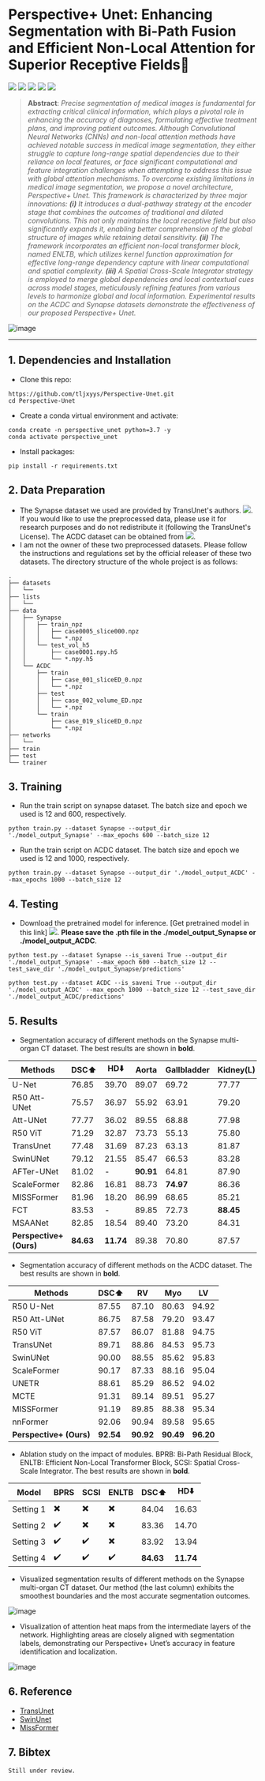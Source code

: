 # Perspective+ Unet: Enhancing Segmentation with Bi-Path Fusion and Efficient Non-Local Attention for Superior Receptive Fields🚀

[![](https://img.shields.io/badge/Project-Page-green.svg)](https://github.com/tljxyys/Perspective-Unet) [![](https://img.shields.io/badge/Paper-ArXiv-red.svg)](https://github.com/tljxyys/Perspective-Unet) [![](https://img.shields.io/badge/Pretrained-🏁Replicate-blue.svg)](https://drive.google.com/drive/folders/1IYZjQWIdCBWFT8fZFC_NQ-sACQH-CNOE?usp=sharing) [![](https://img.shields.io/badge/Dataset-🔰Synapse-blue.svg)](https://drive.google.com/drive/folders/1ACJEoTp-uqfFJ73qS3eUObQh52nGuzCd) [![](https://img.shields.io/badge/Dataset-🔰ACDC-blue.svg)](https://www.creatis.insa-lyon.fr/Challenge/acdc/)

>**Abstract**: _Precise segmentation of medical images is fundamental for extracting critical clinical information, which plays a pivotal role
in enhancing the accuracy of diagnoses, formulating effective treatment plans, and improving patient outcomes. Although Convolutional Neural
Networks (CNNs) and non-local attention methods have achieved notable success in medical image segmentation, they either struggle to capture
long-range spatial dependencies due to their reliance on local features, or face significant computational and feature integration challenges
when attempting to address this issue with global attention mechanisms. To overcome existing limitations in medical image segmentation, we propose
a novel architecture, Perspective+ Unet. This framework is characterized by three major innovations: **(i)** It introduces a dual-pathway strategy
at the encoder stage that combines the outcomes of traditional and dilated convolutions. This not only maintains the local receptive field but
also significantly expands it, enabling better comprehension of the global structure of images while retaining detail sensitivity. **(ii)** The framework
incorporates an efficient non-local transformer block, named ENLTB, which utilizes kernel function approximation for effective long-range dependency
capture with linear computational and spatial complexity. **(iii)** A Spatial Cross-Scale Integrator strategy is employed to merge global dependencies
and local contextual cues across model stages, meticulously refining features from various levels to harmonize global and local information.
Experimental results on the ACDC and Synapse datasets demonstrate the effectiveness of our proposed Perspective+ Unet._
>
![image](https://github.com/tljxyys/Perspective-Unet/blob/main/fig/model_architecture.png)
***
## 1. Dependencies and Installation
* Clone this repo:
```
https://github.com/tljxyys/Perspective-Unet.git
cd Perspective-Unet
```
* Create a conda virtual environment and activate:
```
conda create -n perspective_unet python=3.7 -y
conda activate perspective_unet
```
* Install packages:
```
pip install -r requirements.txt
```

## 2. Data Preparation
- The Synapse dataset we used are provided by TransUnet's authors. [![](https://img.shields.io/badge/Dataset-🚀Synapse-blue.svg)](https://drive.google.com/drive/folders/1ACJEoTp-uqfFJ73qS3eUObQh52nGuzCd). If you would like to use the preprocessed data, please use it for research purposes and do not redistribute it (following the TransUnet's License). The ACDC dataset can be obtained from [![](https://img.shields.io/badge/Dataset-🚀ACDC-blue.svg)](https://www.creatis.insa-lyon.fr/Challenge/acdc/).
- I am not the owner of these two preprocessed datasets. Please follow the instructions and regulations set by the official releaser of these two datasets. The directory structure of the whole project is as follows:
```
.
├── datasets
│   └──
├── lists
│   └── 
├── data
│   ├── Synapse
│   │   ├── train_npz
│   │   │   ├── case0005_slice000.npz
│   │   │   └── *.npz
│   │   └── test_vol_h5
│   │       ├── case0001.npy.h5
│   │       └── *.npy.h5
│   └── ACDC
│       ├── train
│       │   ├── case_001_sliceED_0.npz
│       │   └── *.npz
│       ├── test
│       │   ├── case_002_volume_ED.npz
│       │   └── *.npz
│       └── train
│           ├── case_019_sliceED_0.npz
│           └── *.npz
├── networks
│   └── 
├── train
├── test
└── trainer
```

## 3. Training
- Run the train script on synapse dataset. The batch size and epoch we used is 12 and 600, respectively.
```
python train.py --dataset Synapse --output_dir './model_output_Synapse' --max_epochs 600 --batch_size 12
```
- Run the train script on ACDC dataset. The batch size and epoch we used is 12 and 1000, respectively.
```
python train.py --dataset Synapse --output_dir './model_output_ACDC' --max_epochs 1000 --batch_size 12
```

## 4. Testing
- Download the pretrained model for inference. [Get pretrained model in this link] [![](https://img.shields.io/badge/Pretrained-🚀Replicate-blue.svg)](https://drive.google.com/drive/folders/1IYZjQWIdCBWFT8fZFC_NQ-sACQH-CNOE?usp=sharing). **Please save the .pth file in the ./model_output_Synapse or ./model_output_ACDC**.
```
python test.py --dataset Synapse --is_saveni True --output_dir './model_output_Synapse' --max_epoch 600 --batch_size 12 --test_save_dir './model_output_Synapse/predictions'
```
```
python test.py --dataset ACDC --is_saveni True --output_dir './model_output_ACDC' --max_epoch 1000 --batch_size 12 --test_save_dir './model_output_ACDC/predictions'
```

## 5. Results
- Segmentation accuracy of different methods on the Synapse multi-organ CT
dataset. The best results are shown in **bold**.

| Methods | DSC⬆️ | HD⬇️ | Aorta | Gallbladder | Kidney(L) | Kidney(R) | Liver | Pancreas | Spleen | Stomach |
| --- | --- | --- | --- | --- | --- | --- | --- | --- | --- | --- |
| U-Net | 76.85 | 39.70 | 89.07 | 69.72 | 77.77 | 68.60 | 93.43 | 53.98 | 86.67 | 75.58 |
| R50 Att-UNet | 75.57 | 36.97 | 55.92 | 63.91 | 79.20 | 72.71 | 93.56 | 49.37 | 87.19 | 74.95 |
| Att-UNet | 77.77 | 36.02 | 89.55 | 68.88 | 77.98 | 71.11 | 93.57 | 58.04 | 87.30 | 75.75 |
| R50 ViT | 71.29 | 32.87 | 73.73 | 55.13 | 75.80 | 72.20 | 91.51 | 45.99 | 81.99 | 73.95 |
| TransUnet | 77.48 | 31.69 | 87.23 | 63.13 | 81.87 | 77.02 | 94.08 | 55.86 | 85.08 | 75.62 |
| SwinUNet | 79.12 | 21.55 | 85.47 | 66.53 | 83.28 | 79.61 | 94.29 | 56.58 | 90.66 | 76.60 |
| AFTer-UNet | 81.02 | - | __90.91__ | 64.81 | 87.90 | 85.30 | 92.20 | 63.54 | 90.99 | 72.48 | 
| ScaleFormer | 82.86 | 16.81 | 88.73 | __74.97__ | 86.36 | 83.31 | 95.12 | 64.85 | 89.40 | 80.14 |
| MISSFormer | 81.96 | 18.20 | 86.99 | 68.65 | 85.21 | 82.00 | 94.41 | 65.67 | 91.92 | 80.81 |
| FCT | 83.53 | - | 89.85 | 72.73 | __88.45__ | __86.60__ | __95.62__ | 66.25 | 89.77 | 79.42 |
| MSAANet | 82.85 | 18.54 | 89.40 | 73.20 | 84.31 | 78.53 | 95.10 | 68.85 | 91.60 | 81.78 |
| __Perspective+ (Ours)__ | __84.63__ | __11.74__ | 89.38 | 70.80 | 87.57 | 85.78 | 95.30 | __70.71__ | __94.41__ | __83.06__ |

- Segmentation accuracy of different methods on the ACDC dataset. The best
results are shown in **bold**.

| Methods | DSC⬆️ | RV | Myo | LV |
| --- | --- | --- | --- | --- |
| R50 U-Net | 87.55 | 87.10 | 80.63 | 94.92 |
| R50 Att-UNet | 86.75 | 87.58 | 79.20 | 93.47 |
| R50 ViT | 87.57 | 86.07 | 81.88 | 94.75 |
| TransUNet | 89.71 | 88.86 | 84.53 | 95.73 |
| SwinUNet | 90.00 | 88.55 | 85.62 | 95.83 |
| ScaleFormer | 90.17 | 87.33 | 88.16 | 95.04 |
| UNETR | 88.61 | 85.29 | 86.52 | 94.02 |
| MCTE | 91.31 | 89.14 | 89.51 | 95.27 |
| MISSFormer | 91.19 | 89.85 | 88.38 | 95.34 |
| nnFormer | 92.06 | 90.94 | 89.58 | 95.65 |
| **Perspective+ (Ours)** | **92.54** | **90.92** | **90.49** | **96.20** |

- Ablation study on the impact of modules. BPRB: Bi-Path Residual Block, ENLTB: Efficient Non-Local Transformer Block, SCSI: Spatial Cross-Scale Integrator. The best results are shown in **bold**.
  
| Model | BPRS | SCSI | ENLTB | DSC⬆️ | HD⬇️ |
| --- | --- | --- | --- | --- | --- |
| Setting 1 | ✖️ | ✖️ | ✖️ | 84.04 | 16.63 |
| Setting 2 | ✔️ | ✖️ | ✖️ | 83.36 | 14.70 |
| Setting 3 | ✔️ | ✔️ | ✖️ | 83.92 | 13.94 |
| Setting 4 | ✔️ | ✔️ | ✔️ | **84.63** | **11.74** | 


- Visualized segmentation results of different methods on the Synapse multi-organ CT dataset. Our method (the last column) exhibits the smoothest boundaries
and the most accurate segmentation outcomes.

![image](https://github.com/tljxyys/Perspective-Unet/blob/main/fig/visual_results.png)

- Visualization of attention heat maps from the intermediate layers of the network. Highlighting areas are closely aligned with segmentation labels, demonstrating
our Perspective+ Unet’s accuracy in feature identification and localization.

![image](https://github.com/tljxyys/Perspective-Unet/blob/main/fig/intermediate.png)

## 6. Reference
- [TransUnet](https://github.com/Beckschen/TransUNet)
- [SwinUnet](https://github.com/microsoft/Swin-Transformer)
- [MissFormer](https://github.com/ZhifangDeng/MISSFormer)

## 7. Bibtex
```
Still under review.
```
